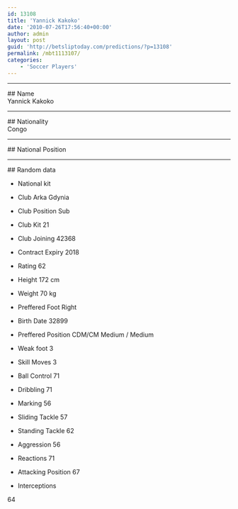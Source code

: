 ```yaml
---
id: 13108
title: 'Yannick Kakoko'
date: '2010-07-26T17:56:40+00:00'
author: admin
layout: post
guid: 'http://betsliptoday.com/predictions/?p=13108'
permalink: /mbt1113107/
categories:
    - 'Soccer Players'
---
```


- - - - - -

\## Name  
 Yannick Kakoko

- - - - - -

\## Nationality  
 Congo

- - - - - -

\## National Position

- - - - - -

\## Random data

- National kit
- Club
 Arka Gdynia

- Club Position
 Sub

- Club Kit
 21

- Club Joining
 42368

- Contract Expiry
 2018

- Rating
 62

- Height
 172 cm

- Weight
 70 kg

- Preffered Foot
 Right

- Birth Date
 32899

- Preffered Position
 CDM/CM Medium / Medium

- Weak foot
 3

- Skill Moves
 3

- Ball Control
 71

- Dribbling
 71

- Marking
 56

- Sliding Tackle
 57

- Standing Tackle
 62

- Aggression
 56

- Reactions
 71

- Attacking Position
 67

- Interceptions

 64